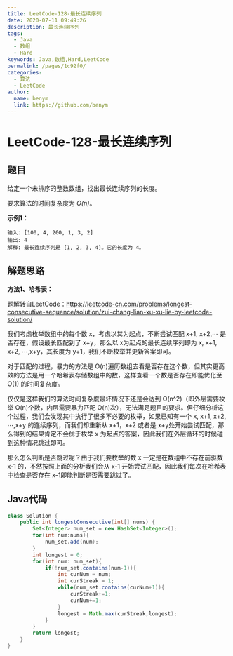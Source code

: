 ```yaml
---
title: LeetCode-128-最长连续序列
date: 2020-07-11 09:49:26
description: 最长连续序列
tags: 
  - Java
  - 数组
  - Hard
keywords: Java,数组,Hard,LeetCode
permalink: /pages/1c92f0/
categories: 
  - 算法
  - LeetCode
author: 
  name: benym
  link: https://github.com/benym
---
```


# LeetCode-128-最长连续序列

## 题目

给定一个未排序的整数数组，找出最长连续序列的长度。

要求算法的时间复杂度为 *O(n)*。



**示例1：**

```
输入: [100, 4, 200, 1, 3, 2]
输出: 4
解释: 最长连续序列是 [1, 2, 3, 4]。它的长度为 4。
```

## 解题思路

**方法1、哈希表：**

题解转自LeetCode：https://leetcode-cn.com/problems/longest-consecutive-sequence/solution/zui-chang-lian-xu-xu-lie-by-leetcode-solution/

我们考虑枚举数组中的每个数 x，考虑以其为起点，不断尝试匹配 x+1, x+2,⋯ 是否存在，假设最长匹配到了 x+y，那么以 x为起点的最长连续序列即为 x, x+1, x+2, ⋯,x+y，其长度为 y+1，我们不断枚举并更新答案即可。

对于匹配的过程，暴力的方法是 O(n)遍历数组去看是否存在这个数，但其实更高效的方法是用一个哈希表存储数组中的数，这样查看一个数是否存在即能优化至 O(1) 的时间复杂度。

仅仅是这样我们的算法时间复杂度最坏情况下还是会达到 O(n^2)（即外层需要枚举 O(n)个数，内层需要暴力匹配 O(n)次），无法满足题目的要求。但仔细分析这个过程，我们会发现其中执行了很多不必要的枚举，如果已知有一个 x, x+1, x+2, ⋯,x+y 的连续序列，而我们却重新从 x+1，x+2 或者是 x+y处开始尝试匹配，那么得到的结果肯定不会优于枚举 x 为起点的答案，因此我们在外层循环的时候碰到这种情况跳过即可。

那么怎么判断是否跳过呢？由于我们要枚举的数 x 一定是在数组中不存在前驱数 x-1 的，不然按照上面的分析我们会从 x-1 开始尝试匹配，因此我们每次在哈希表中检查是否存在 x-1即能判断是否需要跳过了。

## Java代码


```java
class Solution {
    public int longestConsecutive(int[] nums) {
        Set<Integer> num_set = new HashSet<Integer>();
        for(int num:nums){
            num_set.add(num);
        }
        int longest = 0;
        for(int num: num_set){
            if(!num_set.contains(num-1)){
                int curNum = num;
                int curStreak = 1;
                while(num_set.contains(curNum+1)){
                    curStreak+=1;
                    curNum+=1;
                }
                longest = Math.max(curStreak,longest);
            }
        }
        return longest;
    }
}
```

